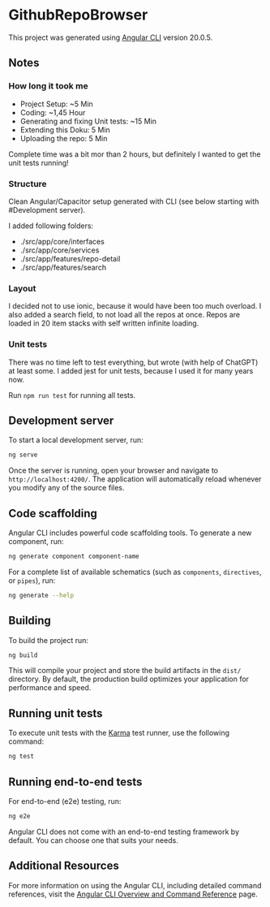# GithubRepoBrowser

This project was generated using [Angular CLI](https://github.com/angular/angular-cli) version 20.0.5.

## Notes

### How long it took me

- Project Setup: ~5 Min
- Coding: ~1,45 Hour
- Generating and fixing Unit tests: ~15 Min
- Extending this Doku: 5 Min
- Uploading the repo: 5 Min 

Complete time was a bit mor than 2 hours, but definitely I wanted to get the unit tests running!

### Structure

Clean Angular/Capacitor setup generated with CLI (see below starting with #Development server).

I added following folders:
- ./src/app/core/interfaces
- ./src/app/core/services
- ./src/app/features/repo-detail
- ./src/app/features/search

### Layout

I decided not to use ionic, because it would have been too much overload. I also added a search field, 
to not load all the repos at once. Repos are loaded in 20 item stacks with self written infinite loading.

### Unit tests

There was no time left to test everything, but wrote (with help of ChatGPT) at least some. I added jest for unit tests, because I used it for many years now.

Run ``npm run test`` for running all tests.

## Development server

To start a local development server, run:

```bash
ng serve
```

Once the server is running, open your browser and navigate to `http://localhost:4200/`. The application will automatically reload whenever you modify any of the source files.

## Code scaffolding

Angular CLI includes powerful code scaffolding tools. To generate a new component, run:

```bash
ng generate component component-name
```

For a complete list of available schematics (such as `components`, `directives`, or `pipes`), run:

```bash
ng generate --help
```

## Building

To build the project run:

```bash
ng build
```

This will compile your project and store the build artifacts in the `dist/` directory. By default, the production build optimizes your application for performance and speed.

## Running unit tests

To execute unit tests with the [Karma](https://karma-runner.github.io) test runner, use the following command:

```bash
ng test
```

## Running end-to-end tests

For end-to-end (e2e) testing, run:

```bash
ng e2e
```

Angular CLI does not come with an end-to-end testing framework by default. You can choose one that suits your needs.

## Additional Resources

For more information on using the Angular CLI, including detailed command references, visit the [Angular CLI Overview and Command Reference](https://angular.dev/tools/cli) page.
